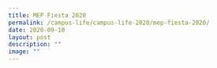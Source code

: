 ```yaml
---
title: MEP Fiesta 2020
permalink: /campus-life/campus-life-2020/mep-fiesta-2020/
date: 2020-09-10
layout: post
description: ""
image: ""
---
```

